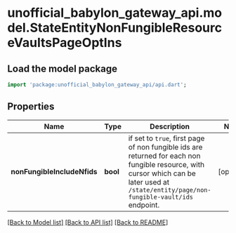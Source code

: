 # unofficial_babylon_gateway_api.model.StateEntityNonFungibleResourceVaultsPageOptIns

## Load the model package
```dart
import 'package:unofficial_babylon_gateway_api/api.dart';
```

## Properties
Name | Type | Description | Notes
------------ | ------------- | ------------- | -------------
**nonFungibleIncludeNfids** | **bool** | if set to `true`, first page of non fungible ids are returned for each non fungible resource, with cursor which can be later used at `/state/entity/page/non-fungible-vault/ids` endpoint. | [optional] 

[[Back to Model list]](../README.md#documentation-for-models) [[Back to API list]](../README.md#documentation-for-api-endpoints) [[Back to README]](../README.md)


